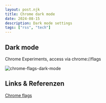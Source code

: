 ```yaml
---
layout: post.njk
title: Chrome dark mode
date: 2024-08-15
description: Dark mode settings
tags: ["rss", "tech"]
---  
```





## Dark mode
Chrome Experiments, access via chrome://flags

<img src="https://i.ibb.co/dk5bJbC/chrome-flags-dark-mode.png" alt="chrome-flags-dark-mode" border="0">





## Links & Referenzen  


[Chrome flags]  


[Chrome flags]: https://developer.chrome.com/docs/web-platform/chrome-flags  







